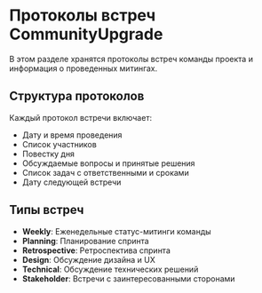 # Протоколы встреч CommunityUpgrade

В этом разделе хранятся протоколы встреч команды проекта и информация о проведенных митингах.

## Структура протоколов

Каждый протокол встречи включает:
- Дату и время проведения
- Список участников
- Повестку дня
- Обсуждаемые вопросы и принятые решения
- Список задач с ответственными и сроками
- Дату следующей встречи

## Типы встреч

- **Weekly**: Еженедельные статус-митинги команды
- **Planning**: Планирование спринта
- **Retrospective**: Ретроспектива спринта
- **Design**: Обсуждение дизайна и UX
- **Technical**: Обсуждение технических решений
- **Stakeholder**: Встречи с заинтересованными сторонами

